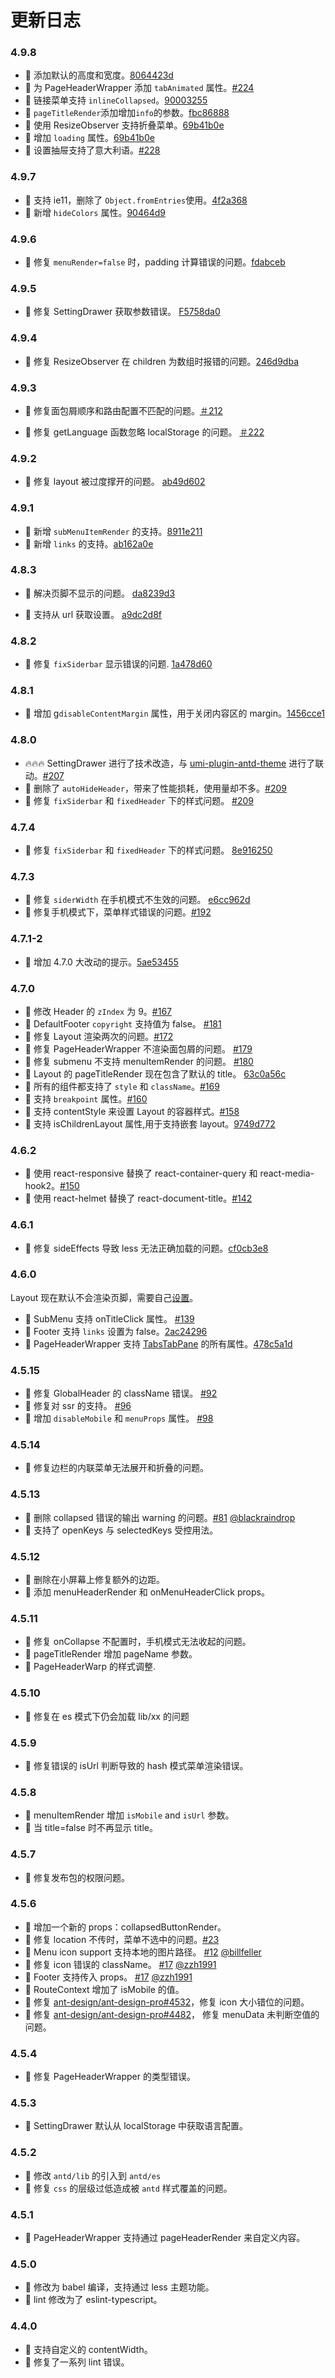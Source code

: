 # 更新日志

### 4.9.8

- 🐞 添加默认的高度和宽度。[8064423d](https://github.com/ant-design/an1t-design-pro-layout/commit/8064423d)
- 🌟 为 PageHeaderWrapper 添加 `tabAnimated` 属性。[#224](https://github.com/ant-design/ant-design-pro-layout/pull/224)
- 🌟 链接菜单支持 `inlineCollapsed`。[90003255](https://github.com/ant-design/an1t-design-pro-layout/commit/90003255)
- 🌟 `pageTitleRender`添加增加`info`的参数。[fbc86888](https://github.com/ant-design/an1t-design-pro-layout/commit/fbc86888)
- 🌟 使用 ResizeObserver 支持折叠菜单。[69b41b0e](https://github.com/ant-design/an1t-design-pro-layout/commit/69b41b0e)
- 🌟 增加 `loading` 属性。[69b41b0e](https://github.com/ant-design/an1t-design-pro-layout/commit/69b41b0e)
- 🌟 设置抽屉支持了意大利语。[#228](https://github.com/ant-design/ant-design-pro-layout/pull/228)

### 4.9.7

- 🐞 支持 ie11，删除了 `Object.fromEntries`使用。[4f2a368](https://github.com/ant-design/an1t-design-pro-layout/commit/4f2a368)
- 🌟 新增 `hideColors` 属性。[90464d9](https://github.com/ant-design/an1t-design-pro-layout/commit/90464d9)

### 4.9.6

- 🐞 修复 `menuRender=false` 时，padding 计算错误的问题。[fdabceb](https://github.com/ant-design/an1t-design-pro-layout/commit/fdabceb)

### 4.9.5

- 🐞 修复 SettingDrawer 获取参数错误。 [F5758da0](https://github.com/ant-design/an1t-design-pro-layout/commit/246d9dba)

### 4.9.4

- 🐞 修复 ResizeObserver 在 children 为数组时报错的问题。[246d9dba](https://github.com/ant-design/an1t-design-pro-layout/commit/246d9dba)

### 4.9.3

- 🐞 修复面包屑顺序和路由配置不匹配的问题。[＃212](https://github.com/ant-design/ant-design-pro-layout/pull/212)

- 🐞 修复 getLanguage 函数忽略 localStorage 的问题。 [＃222](https://github.com/ant-design/ant-design-pro-layout/pull/222)

### 4.9.2

- 🐞 修复 layout 被过度撑开的问题。 [ab49d602](https://github.com/ant-design/an1t-design-pro-layout/commit/ab49d602)

### 4.9.1

- 🌟 新增 `subMenuItemRender` 的支持。[8911e211](https://github.com/ant-design/an1t-design-pro-layout/commit/8911e211)
- 🌟 新增 `links` 的支持。[ab162a0e](https://github.com/ant-design/an1t-design-pro-layout/commit/ab162a0e)

### 4.8.3

- 🐞 解决页脚不显示的问题。 [da8239d3](https://github.com/ant-design/an1t-design-pro-layout/commit/da8239d3)

- 🌟 支持从 url 获取设置。 [a9dc2d8f](https://github.com/ant-design/an1t-design-pro-layout/commit/a9dc2d8)

### 4.8.2

- 🐞 修复 `fixSiderbar` 显示错误的问题. [1a478d60](https://github.com/ant-design/an1t-design-pro-layout/commit/1a478d60)

### 4.8.1

- 🌟 增加 g`disableContentMargin` 属性，用于关闭内容区的 margin。[1456cce1](https://github.com/ant-design/an1t-design-pro-layout/commit/1456cce1)

### 4.8.0

- 🔥🔥🔥 SettingDrawer 进行了技术改造，与 [umi-plugin-antd-theme](https://github.com/chenshuai2144/umi-plugin-antd-theme) 进行了联动。[#207](https://github.com/ant-design/ant-design-pro-layout/pull/207)
- 🔔 删除了 `autoHideHeader`，带来了性能损耗，使用量却不多。[#209](https://github.com/ant-design/ant-design-pro-layout/pull/209)
- 💄 修复 `fixSiderbar` 和 `fixedHeader` 下的样式问题。 [#209](https://github.com/ant-design/ant-design-pro-layout/pull/209)

### 4.7.4

- 💄 修复 `fixSiderbar` 和 `fixedHeader` 下的样式问题。 [8e916250](https://github.com/ant-design/an1t-design-pro-layout/commit/8e916250)

### 4.7.3

- 🐞 修复 `siderWidth` 在手机模式不生效的问题。 [e6cc962d](https://github.com/ant-design/an1t-design-pro-layout/commit/e6cc962d)
- 🐞 修复手机模式下，菜单样式错误的问题。[#192](https://github.com/ant-design/ant-design-pro-layout/pull/192)

### 4.7.1-2

- 🔔 增加 4.7.0 大改动的提示。[5ae53455](https://github.com/ant-design/an1t-design-pro-layout/commit/5ae53455)

### 4.7.0

- 💄 修改 Header 的 `zIndex` 为 9。[#167](https://github.com/ant-design/ant-design-pro-layout/pull/167)
- 🌟 DefaultFooter `copyright` 支持值为 false。 [#181](https://github.com/ant-design/ant-design-pro-layout/pull/181)
- 🐞 修复 Layout 渲染两次的问题。[#172](https://github.com/ant-design/ant-design-pro-layout/pull/172)
- 🐞 修复 PageHeaderWrapper 不渲染面包屑的问题。 [#179](https://github.com/ant-design/ant-design-pro-layout/pull/179)
- 🐞 修复 submenu 不支持 menuItemRender 的问题。 [#180](https://github.com/ant-design/ant-design-pro-layout/pull/180)
- 🌟 Layout 的 pageTitleRender 现在包含了默认的 title。 [63c0a56c](https://github.com/ant-design/ant-design-pro-layout/commit/63c0a56c077815693cbbcd606b937dbe3270ed06)
- 🌟 所有的组件都支持了 `style` 和 `className`。[#169](https://github.com/ant-design/ant-design-pro-layout/pull/169)
- 🌟 支持 `breakpoint` 属性。[#160](https://github.com/ant-design/ant-design-pro-layout/pull/160)
- 🌟 支持 contentStyle 来设置 Layout 的容器样式。[#158](https://github.com/ant-design/ant-design-pro-layout/pull/158)
- 🌟 支持 isChildrenLayout 属性,用于支持嵌套 layout。[9749d772](https://github.com/ant-design/ant-design-pro-layout/commit/9749d7727aae1af260f6e23f35920b9ce7a94d22)

### 4.6.2

- 🌟 使用 react-responsive 替换了 react-container-query 和 react-media-hook2。[#150](https://github.com/ant-design/ant-design-pro-layout/pull/139)
- 🌟 使用 react-helmet 替换了 react-document-title。[#142](https://github.com/ant-design/ant-design-pro-layout/pull/139)

### 4.6.1

- 🐞 修复 sideEffects 导致 less 无法正确加载的问题。[cf0cb3e8](https://github.com/ant-design/ant-design-pro-layout/commit/cf0cb3e88ce6f80121b9a2e8a5d1eafefbadb59c)

### 4.6.0

Layout 现在默认不会渲染页脚，需要自己[设置](https://github.com/ant-design/ant-design-pro/blob/7888208389480656ae30a4bc87bf0f38e54fd818/src/layouts/BasicLayout.tsx#L67)。

- 🌟 SubMenu 支持 onTitleClick 属性。 [#139](https://github.com/ant-design/ant-design-pro-layout/pull/139)
- 🌟 Footer 支持 `links` 设置为 false。[2ac24296](https://github.com/ant-design/ant-design-pro-layout/commit/2ac242962e681cc5a2d01153a1565c578dc42ae8)
- 🌟 PageHeaderWrapper 支持 [TabsTabPane](https://ant.design/components/tabs-cn/#TabsTabPane) 的所有属性。[478c5a1d](https://github.com/ant-design/ant-design-pro-layout/commit/478c5a1dec631ec2247399e1ceee657361786bd3)

### 4.5.15

- 🐞 修复 GlobalHeader 的 className 错误。 [#92](https://github.com/ant-design/ant-design-pro-layout/pull/92)
- 🌟 修复对 ssr 的支持。 [#96](https://github.com/ant-design/ant-design-pro-layout/issues/96)
- 🌟 增加 `disableMobile` 和 `menuProps` 属性。 [#98](https://github.com/ant-design/ant-design-pro-layout/pull/98)

### 4.5.14

- 🐞 修复边栏的内联菜单无法展开和折叠的问题。

### 4.5.13

- 🐞 删除 collapsed 错误的输出 warning 的问题。[#81](https://github.com/ant-design/ant-design-pro-layout/pull/81) [@blackraindrop](https://github.com/blackraindrop)
- 🌟 支持了 openKeys 与 selectedKeys 受控用法。

### 4.5.12

- 💄 删除在小屏幕上修复额外的边距。
- 🌟 添加 menuHeaderRender 和 onMenuHeaderClick props。

### 4.5.11

- 🐞 修复 onCollapse 不配置时，手机模式无法收起的问题。
- 🌟 pageTitleRender 增加 pageName 参数。
- 💄 PageHeaderWarp 的样式调整.

### 4.5.10

- 🐞 修复在 es 模式下仍会加载 lib/xx 的问题

### 4.5.9

- 🐞 修复错误的 isUrl 判断导致的 hash 模式菜单渲染错误。

### 4.5.8

- 🌟 menuItemRender 增加 `isMobile` and `isUrl` 参数。
- 🌟 当 title=false 时不再显示 title。

### 4.5.7

- 🐞 修复发布包的权限问题。

### 4.5.6

- 🌟 增加一个新的 props：collapsedButtonRender。
- 🌟 修复 location 不传时，菜单不选中的问题。[#23](https://github.com/ant-design/ant-design-pro-layout/issues/23)
- 🌟 Menu icon support 支持本地的图片路径。 [#12](https://github.com/ant-design/ant-design-pro-layout/pull/12) [@billfeller](https://github.com/billfeller)
- 🐞 修复 icon 错误的 className。 [#17](https://github.com/ant-design/ant-design-pro-layout/pull/17) [@zzh1991](https://github.com/zzh1991)
- 🌟 Footer 支持传入 props。 [#17](https://github.com/ant-design/ant-design-pro-layout/pull/17) [@zzh1991](https://github.com/zzh1991)
- 🌟 RouteContext 增加了 isMobile 的值。
- 🐞 修复 [ant-design/ant-design-pro#4532](https://github.com/ant-design/ant-design-pro/issues/4532)，修复 icon 大小错位的问题。
- 🐞 修复 [ant-design/ant-design-pro#4482](https://github.com/ant-design/ant-design-pro/pull/4482)， 修复 menuData 未判断空值的问题。

### 4.5.4

- 🐞 修复 PageHeaderWrapper 的类型错误。

### 4.5.3

- 🌟 SettingDrawer 默认从 localStorage 中获取语言配置。

### 4.5.2

- 🌟 修改 `antd/lib` 的引入到 `antd/es`
- 🐞 修复 `css` 的层级过低造成被 `antd` 样式覆盖的问题。

### 4.5.1

- 🌟 PageHeaderWrapper 支持通过 pageHeaderRender 来自定义内容。

### 4.5.0

- 🌟 修改为 babel 编译，支持通过 less 主题功能。
- 🐞 lint 修改为了 eslint-typescript。

### 4.4.0

- 🌟 支持自定义的 contentWidth。
- 🐞 修复了一系列 lint 错误。

